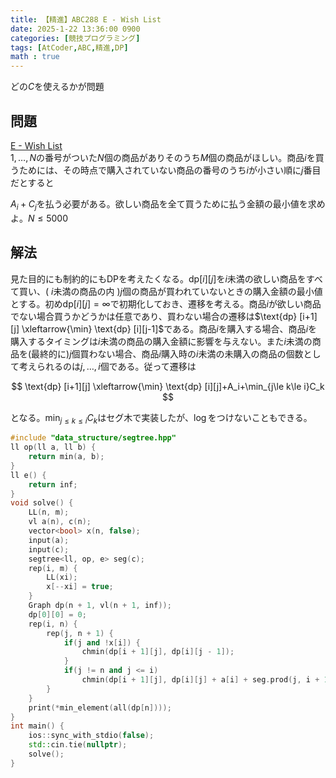 ```yaml
---
title: 【精進】ABC288 E - Wish List
date: 2025-1-22 13:36:00 0900
categories: [競技プログラミング]
tags: [AtCoder,ABC,精進,DP]
math : true
---
```

どの$C$を使えるかが問題

## 問題
[E - Wish List](https://atcoder.jp/contests/abc288/tasks/abc288_e)  
$1,\dots,N$の番号がついた$N$個の商品がありそのうち$M$個の商品がほしい。商品$i$を買うためには、その時点で購入されていない商品の番号のうち$i$が小さい順に$j$番目だとすると
<!-- その時点でのその商品の番号が小さい順に$j$とすると -->
$A_i+C_j$を払う必要がある。欲しい商品を全て買うために払う金額の最小値を求めよ。$N\le 5000$

## 解法
見た目的にも制約的にもDPを考えたくなる。$\text{dp} [i][j]$を$i$未満の欲しい商品をすべて買い、( $i$未満の商品の内 )$j$個の商品が買われていないときの購入金額の最小値とする。初め$\text{dp} [i][j] = \infty$で初期化しておき、遷移を考える。商品$i$が欲しい商品でない場合買うかどうかは任意であり、買わない場合の遷移は$\text{dp} [i+1][j] \xleftarrow{\min} \text{dp} [i][j-1]$である。商品$i$を購入する場合、商品$i$を購入するタイミングは$i$未満の商品の購入金額に影響を与えない。また$i$未満の商品を(最終的に)$j$個買わない場合、商品$i$購入時の$i$未満の未購入の商品の個数として考えられるのは$j,\dots,i$個である。従って遷移は

$$ \text{dp} [i+1][j] \xleftarrow{\min} \text{dp} [i][j]+A_i+\min_{j\le k\le i}C_k $$

となる。$\min_{j\le k\le i}C_k$はセグ木で実装したが、$\log$をつけないこともできる。
```cpp
#include "data_structure/segtree.hpp"
ll op(ll a, ll b) {
    return min(a, b);
}
ll e() {
    return inf;
}
void solve() {
    LL(n, m);
    vl a(n), c(n);
    vector<bool> x(n, false);
    input(a);
    input(c);
    segtree<ll, op, e> seg(c);
    rep(i, m) {
        LL(xi);
        x[--xi] = true;
    }
    Graph dp(n + 1, vl(n + 1, inf));
    dp[0][0] = 0;
    rep(i, n) {
        rep(j, n + 1) {
            if(j and !x[i]) {
                chmin(dp[i + 1][j], dp[i][j - 1]);
            }
            if(j != n and j <= i)
                chmin(dp[i + 1][j], dp[i][j] + a[i] + seg.prod(j, i + 1));
        }
    }
    print(*min_element(all(dp[n])));
}
int main() {
    ios::sync_with_stdio(false);
    std::cin.tie(nullptr);
    solve();
}

```
